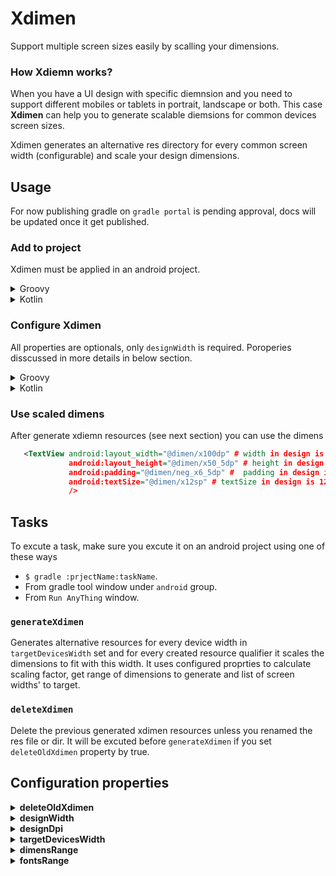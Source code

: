 # Xdimen
Support multiple screen sizes easily by scalling your dimensions.
### 

### How Xdiemn works?
When you have a UI design with specific diemnsion and you need to support different mobiles or tablets in portrait, landscape or both. This case **Xdimen** can help you to generate scalable diemsions for common devices screen sizes.
 

Xdimen generates an alternative res directory for every common screen width (configurable) and scale your design dimensions.

## Usage
For now publishing gradle on `gradle portal` is pending approval, docs will be updated once it get published.
 
### Add to project
 Xdimen must be applied in an android project.

<details>
<summary>Groovy</summary> 
  
````groovy
  plugins {
    id 'io.github.islamkhsh.xdimen' version "$latest_version"   
    // agb plugin
  } 
````
</details>

<details>
<summary>Kotlin</summary> 
  
````kotlin
  plugins {                         
    id("io.github.islamkhsh.xdimen") version "$latest_version"  
    // agb plugin
  }
````
</details>

### Configure Xdimen
All properties are optionals, only `designWidth` is required. 
Poroperies disscussed in more details in below section.

<details>
<summary>Groovy</summary> 
  
````groovy
  xdimen {
    deleteOldXdimen = true
    designWidth = 411 // required
    designDpi = mdpi()
    targetDevicesWidth = [360, 375, 411]
    dimensRange {
        minDimen = -10
        maxDimen = 600
        step = 0.5d
    }
    fontsRange {
        minDimen = 10
        maxDimen = 60
        step = 1.0d
    }
}
````
</details>

<details>
<summary>Kotlin</summary> 
  
````kotlin
  xdimen {
    deleteOldXdimen.set(true)
    designWidth.set(411) // required
    designDpi.set(mdpi())
    targetDevicesWidth.set(phonePortrait)
    dimensRange {
        minDimen.set(-10)
        maxDimen.set(500)
        step.set(0.5)
    }
    fontsRange {
        minDimen.set(10)
        maxDimen.set(60)
        step.set(1.0)
    }
}
````
</details> 

### Use scaled dimens
After generate xdiemn resources (see next section) you can use the dimens 
```xml
   <TextView android:layout_width="@dimen/x100dp" # width in design is 100dp
             android:layout_height="@dimen/x50_5dp" # height in design is 50.5dp
             android:padding="@dimen/neg_x6_5dp" #  padding in design is -6.5dp
             android:textSize="@dimen/x12sp" # textSize in design is 12sp
             />
```

## Tasks
To excute a task, make sure you excute it on an android project using one of these ways
- `$ gradle :prjectName:taskName`.
- From gradle tool window under `android` group.
- From `Run AnyThing` window.

### `generateXdimen`
Generates alternative resources for every device width in `targetDevicesWidth` set and for every created resource qualifier it scales the dimensions to fit with this width. It uses configured proprties to calculate scaling factor, get range of dimensions to generate and list of screen widths' to target.

### `deleteXdimen` 
Delete the previous generated xdimen resources unless you renamed the res file or dir. It will be excuted before `generateXdimen` if you set `deleteOldXdimen` property by true.

## Configuration properties

<details>
<summary><b>deleteOldXdimen</b></summary>  
  
By setting it when you excute `generateXdimen` task `deleteXdimen` will be excuted first to delete all previous generated xdimen resources and thier dirs if directory contains only `xdiemn.xml` file. 

> If you renamed the `xdimen.xml` file or its directory for any reason, this file won't be deleted. 
  
> Default value: **true**.
</details>

<details>
<summary><b>designWidth</b></summary>  
  
The value of screen width of your design in `dp` unit. It will be used with `designDpi` to calculate the relativeDesignWidth (width realtive to main denisity `mdpi`) an then calculate a scaling factor for every screen sidth in `targetDevicesWidth`.
  
> If your design is in `px` set its width in this proprty and set `designDpi` to be `mdpi` as in mdpi 1px = 1dp.
  
> No default value because it's reuired and must be configured.
</details>

<details>
<summary><b>designDpi</b></summary>  
  
The design screen density (dot per inch) [see more](https://developer.android.com/training/multiscreen/screendensities). This will be used to with `designWidth` to calculate the relativeDesignWidth.
  
> Default value is: **mdpi**
  
> Predefined densities: for every density in [common densities](https://developer.android.com/training/multiscreen/screendensities#TaskProvideAltBmp) there's a mthod with its name ( `ldpi()`, `mdpi()`, `hdpi()`, ... etc), Also there's a method to set custom density `dpi(value)`.
</details>

<details>
<summary><b>targetDevicesWidth</b></summary>  
  
The width of screens of devices which you target. For every width in this list an alternative resource will be generated with scalled dimens.
  
  ex: if list is [350, 400] then 
  ```
  ...
 -> values
    - xdimen.xml
 -> values-w350dp
    - xdimen.xml
 -> values-w400dp
    - xdimen.xml
  ...
```
  And this means that all devices with 
  - screen width < 350 will use dimens in `values/xdimen.xml`.
  - 350dp <= screen width < 400 will use dimens in `values-w350dp/xdimen.xml`.
  - screen width >= 400 will use dimens in `values-w400dp/xdimen.xml`.
  
> You can use predefined set as it's , add or remove from it or provide your own set.
  
> Default value is: **[designWidth]** set of designWidth provided value.
  
> Predefined sets for common devices: 
  - `phonePortrait`: common phones in portrait orientation.
  - `phoneLandscape`: common phones in portrait orientation.
  - `tabletPortrait`: common tablets in portrait orientation.
  - `tabletLandscape`: common tablets in portrait orientation.
  ###
  - `phoneDevices`: common phones in portrait and landscape.
  - `tabletDevices`: common tablets in portrait and landscape.
  - `allDevices`: common phones and tablets in both portrait and landscape.
  ###
  - `devicesInPortrait`: common phones and tablets in portrait.
  - `devicesInLandscape`: common phones and tablets in landscape.
  
 These lists collected from many sources: [Wikipedia](https://en.wikipedia.org/wiki/Comparison_of_high-definition_smartphone_displays#720p_by_1280_(HD_ready)), 
  [ScreenSize](https://screensiz.es/), [Pixensity](https://pixensity.com/list/) and others.
</details>
  
  <details>
<summary><b>dimensRange</b></summary>  
  
The range of dimens you want to be generated and scaled.
- `minDimen`: the minimum dimen to be generated.
- `maxDimen`: the maximum dimen to be generated.
- `step`: the step between between two genarted dimen.
    
> Default value: **minDimen=-10**,  **maxDimen=600**,  **step=1.00**.
 
</details>
  
   <details>
<summary><b>fontsRange</b></summary>  
  
The same of `dimensRange` but for fonts dimens range.
    
> Default value: **minDimen=6**,  **maxDimen=48**,  **step=1.00**.
 
</details>

